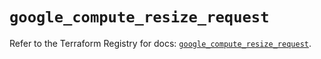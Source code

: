 # `google_compute_resize_request`

Refer to the Terraform Registry for docs: [`google_compute_resize_request`](https://registry.terraform.io/providers/hashicorp/google/6.36.1/docs/resources/compute_resize_request).
